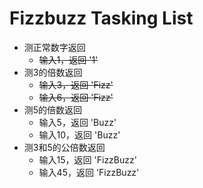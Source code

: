 # Fizzbuzz Tasking List
- 测正常数字返回
  - ~~输入1，返回 '1'~~
- 测3的倍数返回
  - ~~输入3，返回 'Fizz'~~
  - ~~输入6，返回 'Fizz'~~
- 测5的倍数返回
  - 输入5，返回 'Buzz'
  - 输入10，返回 'Buzz'
- 测3和5的公倍数返回
  - 输入15，返回 'FizzBuzz'
  - 输入45，返回 'FizzBuzz'
